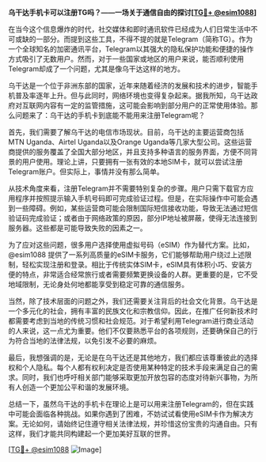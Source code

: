 **乌干达手机卡可以注册TG吗？——一场关于通信自由的探讨[[TG💪+ @esim1088](https://t.me/s/esim1088)]**

在当今这个信息爆炸的时代，社交媒体和即时通讯软件已经成为人们日常生活中不可或缺的一部分。而提到这些工具，不得不提的就是Telegram（简称TG）。作为一个全球知名的加密通讯平台，Telegram以其强大的隐私保护功能和便捷的操作方式吸引了无数用户。然而，对于一些国家或地区的用户来说，能否顺利使用Telegram却成了一个问题，尤其是像乌干达这样的地方。

乌干达是一个位于非洲东部的国家，近年来随着经济的发展和技术的进步，智能手机普及率逐年上升。但与此同时，网络环境也变得复杂起来。据我所知，乌干达政府对互联网内容有一定的监管措施，这可能会影响到部分用户的正常使用体验。那么问题来了：乌干达的手机卡到底能不能用来注册Telegram呢？

首先，我们需要了解乌干达的电信市场现状。目前，乌干达的主要运营商包括MTN Uganda、Airtel Uganda以及Orange Uganda等几家大型公司。这些运营商提供的服务覆盖了全国大部分地区，并且支持多种语言的服务界面，方便不同背景的用户使用。理论上讲，只要拥有一张有效的本地SIM卡，就可以尝试注册Telegram账户。但实际上，事情并没有那么简单。

从技术角度来看，注册Telegram并不需要特别复杂的步骤。用户只需下载官方应用程序并按照提示输入手机号码即可完成验证过程。但是，在实际操作中可能会遇到一些障碍。例如，某些运营商可能会限制国际短信接收功能，导致无法通过短信验证码完成验证；或者由于网络政策的原因，部分IP地址被屏蔽，使得无法连接到服务器。这些都是可能导致失败的因素之一。

为了应对这些问题，很多用户选择使用虚拟号码（eSIM）作为替代方案。比如，@esim1088 提供了一系列高质量的eSIM卡服务，它们能够帮助用户绕过上述限制，轻松实现注册和登录。相比于传统实体SIM卡，eSIM具有体积小巧、安装方便的特点，非常适合经常旅行或者需要频繁更换设备的人群。更重要的是，它不受地域限制，无论身处何地都能享受到稳定可靠的通信服务。

当然，除了技术层面的问题之外，我们还需要关注背后的社会文化背景。乌干达是一个多元化的社会，拥有丰富的民族文化和宗教信仰。因此，在推广任何新技术时都需要考虑到当地的传统习惯和社会规范。对于希望利用Telegram进行商业活动的人来说，这一点尤为重要。他们不仅要熟悉平台的各项规则，还要确保自己的行为符合当地的法律法规，以免引发不必要的麻烦。

最后，我想强调的是，无论是在乌干达还是其他地方，我们都应该尊重彼此的选择权和个人隐私。每个人都有权利决定是否使用某种特定的技术手段来满足自己的需求。同时，我们也呼吁相关部门能够采取更加开放包容的态度对待新兴事物，为所有人创造一个更加公平和谐的发展环境。

总结一下，虽然乌干达的手机卡在理论上是可以用来注册Telegram的，但在实践中可能会面临各种挑战。如果你遇到了困难，不妨试试看使用eSIM卡作为解决方案。无论如何，请始终记住遵守相关法律法规，并珍惜这份宝贵的沟通自由。只有这样，我们才能共同构建起一个更加美好互联的世界。

[[TG💪+ @esim1088](https://t.me/s/esim1088) ![Image](https://i.postimg.cc/4NQfJmqS/Snipaste-2025-05-13-00-14-12.png)]